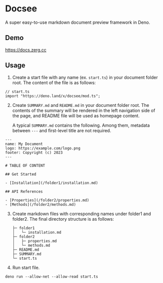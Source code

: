 # Docsee

A super easy-to-use markdown document preview framework in Deno.

## Demo

https://docs.zerg.cc

## Usage

1. Create a start file with any name (ex. `start.ts`) in your document folder
   root. The content of the file is as follows:

```
// start.ts
import "https://deno.land/x/docsee/mod.ts";
```

2. Create `SUMMARY.md` and `README.md` in your document folder root. The
   contents of the summary will be rendered in the left navigation side of the
   page, and README file will be used as homepage content.

   A typical `SUMMARY.md` contains the following. Among them, metadata between
   `---` and first-level title are not required.

```
---
name: My Document
logo: https://example.com/logo.png
footer: Copyright (c) 2023
---

# TABLE OF CONTENT

## Get Started

- [Installation](/folder1/installation.md)

## API References

- [Properties](/folder2/properties.md)
- [Methods](/folder2/methods.md)
```

3. Create markdown files with corresponding names under folder1 and folder2. The
   final directory structure is as follows:
   ```
   ├─ folder1
   │   └─ installation.md
   ├─ folder2
   │   ├─ properties.md
   │   └─ methods.md
   ├─ README.md
   ├─ SUMMARY.md
   └─ start.ts
   ```

4. Run start file.

```
deno run --allow-net --allow-read start.ts
```
